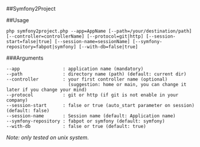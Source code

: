 ##Symfony2Project


##Usage
 
    php symfony2project.php --app=AppName [--path=/your/destination/path] [--controller=controllerName] [--protocol=git|http] [--session-start=false|true] [--session-name=sessionName] [--symfony-repository=fabpot|symfony] [--with-db=false|true]

###Arguments

    --app                : application name (mandatory)
    --path               : directory name (path) (default: current dir)
    --controller         : your first controller name (optional)
                           (suggestion: home or main, you can change it later if you change your mind)
    --protocol           : git or http (if git is not enable in your company)
    --session-start      : false or true (auto_start parameter on session) (default: false)
    --session-name       : Session name (default: Application name)
    --symfony-repository : fabpot or symfony (default: symfony)
    --with-db            : false or true (default: true)

*Note: only tested on unix system.*
